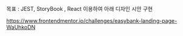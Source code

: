 목표 : JEST, StoryBook , React 이용하여 아래 디자인 시안 구현

https://www.frontendmentor.io/challenges/easybank-landing-page-WaUhkoDN
